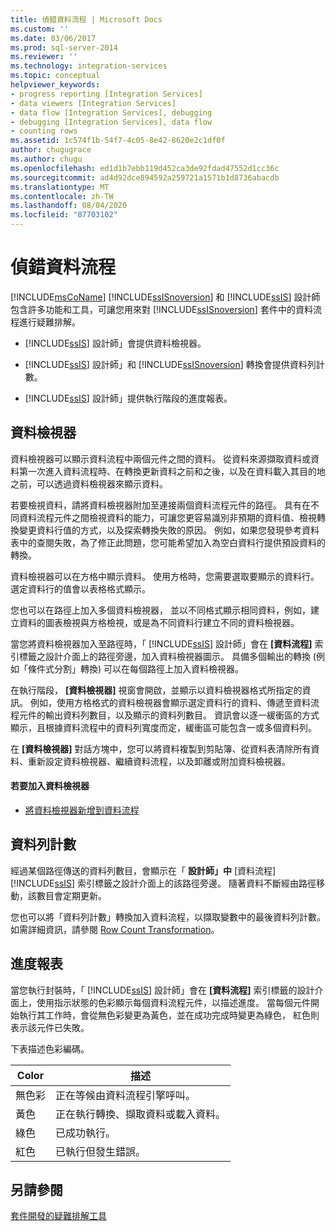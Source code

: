 ```yaml
---
title: 偵錯資料流程 | Microsoft Docs
ms.custom: ''
ms.date: 03/06/2017
ms.prod: sql-server-2014
ms.reviewer: ''
ms.technology: integration-services
ms.topic: conceptual
helpviewer_keywords:
- progress reporting [Integration Services]
- data viewers [Integration Services]
- data flow [Integration Services], debugging
- debugging [Integration Services], data flow
- counting rows
ms.assetid: 1c574f1b-54f7-4c05-8e42-8620e2c1df0f
author: chugugrace
ms.author: chugu
ms.openlocfilehash: ed1d1b7ebb119d452ca3de92fdad47552d1cc36c
ms.sourcegitcommit: ad4d92dce894592a259721a1571b1d8736abacdb
ms.translationtype: MT
ms.contentlocale: zh-TW
ms.lasthandoff: 08/04/2020
ms.locfileid: "87703102"
---
```

# <a name="debugging-data-flow"></a>偵錯資料流程
  [!INCLUDE[msCoName](../../includes/msconame-md.md)] [!INCLUDE[ssISnoversion](../../includes/ssisnoversion-md.md)] 和 [!INCLUDE[ssIS](../../includes/ssis-md.md)] 設計師包含許多功能和工具，可讓您用來對 [!INCLUDE[ssISnoversion](../../includes/ssisnoversion-md.md)] 套件中的資料流程進行疑難排解。  
  
-   [!INCLUDE[ssIS](../../includes/ssis-md.md)] 設計師」會提供資料檢視器。  
  
-   [!INCLUDE[ssIS](../../includes/ssis-md.md)] 設計師」和 [!INCLUDE[ssISnoversion](../../includes/ssisnoversion-md.md)] 轉換會提供資料列計數。  
  
-   [!INCLUDE[ssIS](../../includes/ssis-md.md)] 設計師」提供執行階段的進度報表。  
  
## <a name="data-viewers"></a>資料檢視器  
 資料檢視器可以顯示資料流程中兩個元件之間的資料。 從資料來源擷取資料或資料第一次進入資料流程時、在轉換更新資料之前和之後，以及在資料載入其目的地之前，可以透過資料檢視器來顯示資料。  
  
 若要檢視資料，請將資料檢視器附加至連接兩個資料流程元件的路徑。 具有在不同資料流程元件之間檢視資料的能力，可讓您更容易識別非預期的資料值、檢視轉換變更資料行值的方式，以及探索轉換失敗的原因。 例如，如果您發現參考資料表中的查閱失敗，為了修正此問題，您可能希望加入為空白資料行提供預設資料的轉換。  
  
 資料檢視器可以在方格中顯示資料。 使用方格時，您需要選取要顯示的資料行。 選定資料行的值會以表格格式顯示。  
  
 您也可以在路徑上加入多個資料檢視器， 並以不同格式顯示相同資料，例如，建立資料的圖表檢視與方格檢視，或是為不同資料行建立不同的資料檢視器。  
  
 當您將資料檢視器加入至路徑時，「 [!INCLUDE[ssIS](../../includes/ssis-md.md)] 設計師」會在 **[資料流程]** 索引標籤之設計介面上的路徑旁邊，加入資料檢視器圖示。 具備多個輸出的轉換 (例如「條件式分割」轉換) 可以在每個路徑上加入資料檢視器。  
  
 在執行階段， **[資料檢視器]** 視窗會開啟，並顯示以資料檢視器格式所指定的資訊。 例如，使用方格格式的資料檢視器會顯示選定資料行的資料、傳遞至資料流程元件的輸出資料列數目，以及顯示的資料列數目。 資訊會以逐一緩衝區的方式顯示，且根據資料流程中的資料列寬度而定，緩衝區可能包含一或多個資料列。  
  
 在 **[資料檢視器]** 對話方塊中，您可以將資料複製到剪貼簿、從資料表清除所有資料、重新設定資料檢視器、繼續資料流程，以及卸離或附加資料檢視器。  
  
#### <a name="to-add-a-data-viewer"></a>若要加入資料檢視器  
  
-   [將資料檢視器新增到資料流程](../add-a-data-viewer-to-a-data-flow.md)  
  
## <a name="row-counts"></a>資料列計數  
 經過某個路徑傳送的資料列數目，會顯示在「 **設計師」中** [資料流程] [!INCLUDE[ssIS](../../includes/ssis-md.md)] 索引標籤之設計介面上的該路徑旁邊。 隨著資料不斷經由路徑移動，該數目會定期更新。  
  
 您也可以將「資料列計數」轉換加入資料流程，以擷取變數中的最後資料列計數。 如需詳細資訊，請參閱 [Row Count Transformation](../data-flow/transformations/row-count-transformation.md)。  
  
## <a name="progress-reporting"></a>進度報表  
 當您執行封裝時，「 [!INCLUDE[ssIS](../../includes/ssis-md.md)] 設計師」會在 **[資料流程]** 索引標籤的設計介面上，使用指示狀態的色彩顯示每個資料流程元件，以描述進度。 當每個元件開始執行其工作時，會從無色彩變更為黃色，並在成功完成時變更為綠色， 紅色則表示該元件已失敗。  
  
 下表描述色彩編碼。  
  
|Color|描述|  
|-----------|-----------------|  
|無色彩|正在等候由資料流程引擎呼叫。|  
|黃色|正在執行轉換、擷取資料或載入資料。|  
|綠色|已成功執行。|  
|紅色|已執行但發生錯誤。|  
  
## <a name="see-also"></a>另請參閱  
 [套件開發的疑難排解工具](troubleshooting-tools-for-package-development.md)  
  
  

